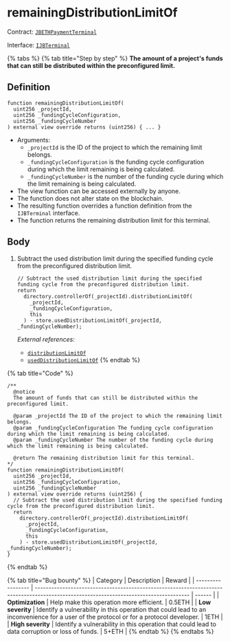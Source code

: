 # remainingDistributionLimitOf

Contract: [`JBETHPaymentTerminal`](../)​‌

Interface: [`IJBTerminal`](../../../../interfaces/ijbterminal.md)

{% tabs %}
{% tab title="Step by step" %}
**The amount of a project's funds that can still be distributed within the preconfigured limit.**

## Definition

```solidity
function remainingDistributionLimitOf(
  uint256 _projectId,
  uint256 _fundingCycleConfiguration,
  uint256 _fundingCycleNumber
) external view override returns (uint256) { ... }
```

* Arguments:
  * `_projectId` is the ID of the project to which the remaining limit belongs.
  * `_fundingCycleConfiguration` is the funding cycle configuration during which the limit remaining is being calculated.
  * `_fundingCycleNumber` is the number of the funding cycle during which the limit remaining is being calculated.
* The view function can be accessed externally by anyone.
* The function does not alter state on the blockchain.
* The resulting function overrides a function definition from the `IJBTerminal` interface.
* The function returns the remaining distribution limit for this terminal.

## Body

1.  Subtract the used distribution limit during the specified funding cycle from the preconfigured distribution limit.

    ```solidity
    // Subtract the used distribution limit during the specified funding cycle from the preconfigured distribution limit.
    return
      directory.controllerOf(_projectId).distributionLimitOf(
        _projectId,
        _fundingCycleConfiguration,
        this
      ) - store.usedDistributionLimitOf(_projectId, _fundingCycleNumber);
    ```

    _External references:_

    * [`distributionLimitOf`](../../../or-controllers/jbcontroller/properties/distributionlimitof.md)
    * [`usedDistributionLimitOf`](../../jbethpaymentterminalstore/properties/useddistributionlimitof.md)
{% endtab %}

{% tab title="Code" %}
```solidity
/** 
  @notice 
  The amount of funds that can still be distributed within the preconfigured limit.

  @param _projectId The ID of the project to which the remaining limit belongs.
  @param _fundingCycleConfiguration The funding cycle configuration during which the limit remaining is being calculated. 
  @param _fundingCycleNumber The number of the funding cycle during which the limit remaining is being calculated. 

  @return The remaining distribution limit for this terminal.
*/
function remainingDistributionLimitOf(
  uint256 _projectId,
  uint256 _fundingCycleConfiguration,
  uint256 _fundingCycleNumber
) external view override returns (uint256) {
  // Subtract the used distribution limit during the specified funding cycle from the preconfigured distribution limit.
  return
    directory.controllerOf(_projectId).distributionLimitOf(
      _projectId,
      _fundingCycleConfiguration,
      this
    ) - store.usedDistributionLimitOf(_projectId, _fundingCycleNumber);
}
```
{% endtab %}

{% tab title="Bug bounty" %}
| Category          | Description                                                                                                                            | Reward |
| ----------------- | -------------------------------------------------------------------------------------------------------------------------------------- | ------ |
| **Optimization**  | Help make this operation more efficient.                                                                                               | 0.5ETH |
| **Low severity**  | Identify a vulnerability in this operation that could lead to an inconvenience for a user of the protocol or for a protocol developer. | 1ETH   |
| **High severity** | Identify a vulnerability in this operation that could lead to data corruption or loss of funds.                                        | 5+ETH  |
{% endtab %}
{% endtabs %}
